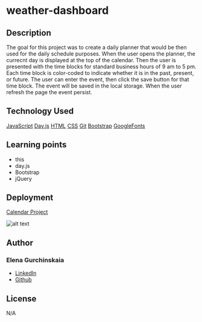 # weather-dashboard

## Description

The goal for this project was to create a daily planner that would
be then used for the daily schedule purposes.
When the user opens the planner, the currecnt day is displayed at the top
of the calendar.
Then the user is presented with the time blocks for standard business hours
of 9 am to 5 pm.
Each time block is color-coded to indicate whether it is in the past, present, or future.
The user can enter the event, then click the save button for that time block. The event will be saved in the local storage. When the user refresh the page the event persist.

## Technology Used

[JavaScript](!--https://developer.mozilla.org/en-US/docs/Web/JavaScript--)
[Day.js](!--https://day.js.org--)
[HTML](!--https://developer.mozilla.org/en-US/docs/Web/HTML--)
[CSS](!--https://developer.mozilla.org/en-US/docs/Web/CSS--)
[Git](!--https://git-scm.com--)
[Bootstrap](!--https://getbootstrap.com/docs/5.3/getting-started/introduction--)
[GoogleFonts](!--https://fonts.google.com--)

## Learning points

- this
- day.js
- Bootstrap
- jQuery

## Deployment

[Calendar Project](https://github.com/elenagurchinskaia/weather-dashboard)

![alt text](./assets/images/05-third-party-apis-homework-demo.gif)

## Author

### Elena Gurchinskaia

- [LinkedIn](https://www.linkedin.com/in/elena-gurchinskaia-4969ab104/)
- [Github](https://github.com/elenagurchinskaia/)

## License

N/A
